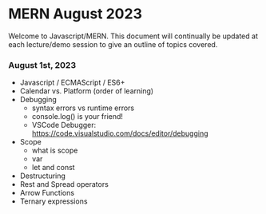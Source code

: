 
# MERN August 2023

Welcome to Javascript/MERN. This document will continually be updated at each lecture/demo session to give an outline of topics covered.

### August 1st, 2023
- Javascript / ECMAScript / ES6+
- Calendar vs. Platform (order of learning)
- Debugging
    * syntax errors vs runtime errors
    * console.log() is your friend!
    * VSCode Debugger: https://code.visualstudio.com/docs/editor/debugging
- Scope
    * what is scope
    * var
    * let and const
- Destructuring
- Rest and Spread operators
- Arrow Functions
- Ternary expressions